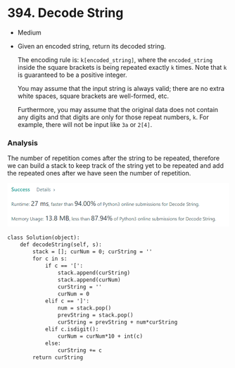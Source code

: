 # 394. Decode String

* Medium
*   Given an encoded string, return its decoded string.

    The encoding rule is: `k[encoded_string]`, where the `encoded_string` inside the square brackets is being repeated exactly `k` times. Note that `k` is guaranteed to be a positive integer.

    You may assume that the input string is always valid; there are no extra white spaces, square brackets are well-formed, etc.

    Furthermore, you may assume that the original data does not contain any digits and that digits are only for those repeat numbers, `k`. For example, there will not be input like `3a` or `2[4]`.

### Analysis&#x20;

The number of repetition comes after the string to be repeated, therefore we can build a stack to keep track of the string yet to be repeated and add the repeated ones after we have seen the number of repetition.&#x20;

![](<../.gitbook/assets/image (25).png>)

```
class Solution(object):
    def decodeString(self, s):
        stack = []; curNum = 0; curString = ''
        for c in s:
            if c == '[':
                stack.append(curString)
                stack.append(curNum)
                curString = ''
                curNum = 0
            elif c == ']':
                num = stack.pop()
                prevString = stack.pop()
                curString = prevString + num*curString
            elif c.isdigit():
                curNum = curNum*10 + int(c)
            else:
                curString += c
        return curString
```
